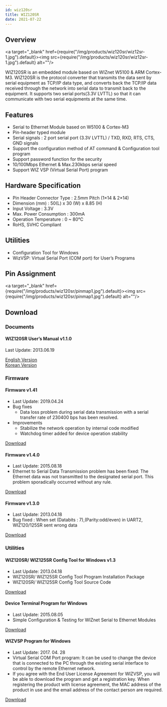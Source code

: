 ```yaml
---
id: wiz120sr
title: WIZ120SR
date: 2021-07-22
---
```


## Overview

<a target="_blank" href={require("/img/products/wiz120sr/wiz12sr-1.jpg").default}><img src={require("/img/products/wiz120sr/wiz12sr-1.jpg").default} alt=""/></a>

WIZ120SR is an embedded module based on WIZnet W5100 &  ARM Cortex-M3. WIZ120SR is the protocol converter that transmits the data sent by serial equipment as TCP/IP data type, and converts back the TCP/IP data received through the network into serial data to transmit back to the equipment. It supports two serial ports(3.3V LVTTL) so that it can communicate with two serial equipments at the same time.

## Features

- Serial to Ethernet Module based on W5100 & Cortex-M3
- Pin-header typed module
- Serial signals : 2 port serial port (3.3V LVTTL) / TXD, RXD, RTS, CTS, GND signals
- Support the configuration method of AT command & Configuration tool program
- Support password function for the security
- 10/100Mbps Ethernet & Max.230kbps serial speed
- Support WIZ VSP (Virtual Serial Port) program

## Hardware Specification

- Pin Header Connector Type : 2.5mm Pitch (1×14 & 2×14)
- Dimension (mm) : 50(L) x 30 (W) x 8.85 (H)
- Input Voltage : 3.3V
- Max. Power Consumption : 300mA
- Operation Temperature : 0 ~ 80℃
- RoHS, SVHC Compliant

## Utilities

- Configuration Tool for Windows
- WizVSP: Virtual Serial Port (COM port) for User’s Programs

## Pin Assignment

<a target="_blank" href={require("/img/products/wiz120sr/pinmap1.jpg").default}><img src={require("/img/products/wiz120sr/pinmap1.jpg").default} alt=""/></a>

## Download

### Documents

#### WIZ120SR User’s Manual v1.1.0

Last Update: 2013.06.19

<a href="/img/products/wiz120sr/WIZ120SR_UM_v110e.pdf" target="_blank">English Version</a>
<br />
<a href="/img/products/wiz120sr/WIZ120SR_UM_v110k.pdf" target="_blank">Korean Version</a>

### Firmware

#### Firmware v1.41

- Last Update: 2019.04.24
- Bug fixes
    - Data loss problem during serial data transmission with a serial transfer rate of 230400 bps has been resolved.
- Improvements
    - Stabilize the network operation by internal code modified
    - Watchdog timer added for device operation stability

<a href="/img/products/wiz120sr/wiz120_125sr_app_0141.zip" target="_blank">Download</a>

#### Firmware v1.4.0

- Last Update: 2015.08.18
- Ethernet to Serial Data Transmission problem has been fixed:
    The Ethernet data was not transmitted to the designated serial port. This problem sporadically occurred without any rule.

<a href="/img/products/wiz120sr/wiz120_125sr_app.zip" target="_blank">Download</a>

#### Firmware v1.3.0

- Last Update: 2013.04.18
- Bug fixed : When set (Databits : 7),(Parity:odd/even) in UART2, WIZ120/125SR sent wrong data

<a href="/img/products/wiz120sr/WIZ120SR_FW_V130E.zip" target="_blank">Download</a>

### Utilities

#### WIZ120SR/ WIZ125SR Config Tool for Windows v1.3

- Last Update: 2013.04.18
- WIZ120SR/ WIZ125SR Config Tool Program Installation Package
- WIZ120SR/ WIZ125SR Config Tool Source Code

<a href="/img/products/wiz120sr/WIZ12xSR_Config_V110.zip" target="_blank">Download</a>

#### Device Terminal Program for Windows

- Last Update: 2015.08.05
- Simple Configuration & Testing for WIZnet Serial to Ethernet Modules

<a href="/img/products/wiz100sr/Device_Terminal.zip" target="_blank">Download</a>

#### WIZVSP Program for Windows

- Last Update: 2017. 04. 28
- Virtual Serial COM Port program: It can be used to change the device that is connected to the PC through the existing serial interface to control by the remote Ethernet network.
- If you agree with the End User License Agreement for WIZVSP, you will be able to download the program and get a registration key. When registering the product with license agreement, the MAC address of the product in use and the email address of the contact person are required.

[Download](http://wizvsp.wiznet.io/)
